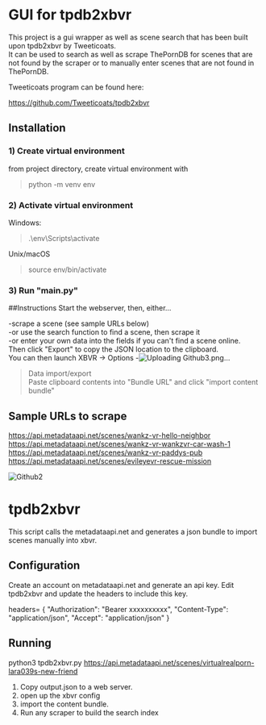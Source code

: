 # GUI for tpdb2xbvr
This project is a gui wrapper as well as scene search that has been built upon tpdb2xbvr by Tweeticoats.  
It can be used to search as well as scrape ThePornDB for scenes that are not found by the scraper or to manually enter scenes that are not found in ThePornDB.  

Tweeticoats program can be found here:  

https://github.com/Tweeticoats/tpdb2xbvr

## Installation

### 1) Create virtual environment  
from project directory, create virtual environment with 

>python -m venv env
### 2) Activate virtual environment
Windows:
> .\env\Scripts\activate  
> 
Unix/macOS  
> source env/bin/activate

### 3) Run "main.py"

##Instructions
Start the webserver, then, either...  

-scrape a scene (see sample URLs below)  
-or use the search function to find a scene, then scrape it  
-or enter your own data into the fields if you can't find a scene online.  
Then click "Export" to copy the JSON location to the clipboard.  
You can then launch XBVR -> Options -![Uploading Github3.png…]()
> Data import/export  
Paste clipboard contents into "Bundle URL" and click "import content bundle"



## Sample URLs to scrape
https://api.metadataapi.net/scenes/wankz-vr-hello-neighbor  
https://api.metadataapi.net/scenes/wankz-vr-wankzvr-car-wash-1  
https://api.metadataapi.net/scenes/wankz-vr-paddys-pub    
https://api.metadataapi.net/scenes/evileyevr-rescue-mission  


![Github2](https://user-images.githubusercontent.com/92050698/138786995-2bdbe7b2-8c9f-4330-882d-090057f218ce.png)


# tpdb2xbvr
This script calls the metadataapi.net and generates a json bundle to import scenes manually into xbvr.

## Configuration
Create an account on metadataapi.net and generate an api key.
Edit tpdb2xbvr and update the headers to include this key.

headers= {
     "Authorization": "Bearer xxxxxxxxxx",
     "Content-Type": "application/json",
     "Accept": "application/json"
}


## Running
python3 tpdb2xbvr.py  https://api.metadataapi.net/scenes/virtualrealporn-lara039s-new-friend

1. Copy output.json to a web server.
2. open up the xbvr config
3. import the content bundle.
4. Run any scraper to build the search index
